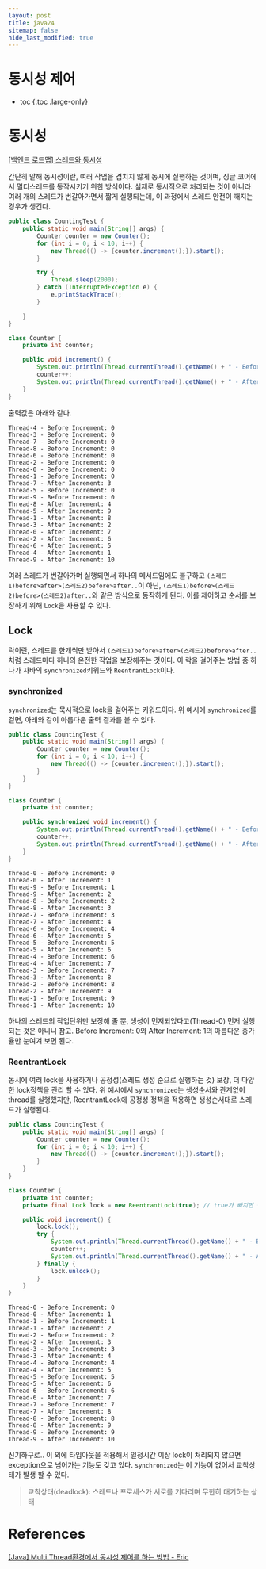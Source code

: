 ```yaml
---
layout: post
title: java24
sitemap: false
hide_last_modified: true
---
```

# 동시성 제어

* toc
{:toc .large-only}

# 동시성

[[백엔드 로드맵] 스레드와 동시성](https://xxyoonxx.github.io/sub1rm/2023-07-31-rm15/)

간단히 말해 동시성이란, 여러 작업을 겹치지 않게 동시에 실행하는 것이며, 싱글 코어에서 멀티스레드를 동작시키기 위한 방식이다.
실제로 동시적으로 처리되는 것이 아니라 여러 개의 스레드가 번갈아가면서 짧게 실행되는데, 이 과정에서 스레드 안전이 깨지는 경우가 생긴다.

```java
public class CountingTest {
    public static void main(String[] args) {
        Counter counter = new Counter();
        for (int i = 0; i < 10; i++) {
            new Thread(() -> {counter.increment();}).start();
        }

        try {
            Thread.sleep(2000);
        } catch (InterruptedException e) {
            e.printStackTrace();
        }

    }
}

class Counter {
    private int counter;

    public void increment() {
        System.out.println(Thread.currentThread().getName() + " - Before Increment: " + counter);
        counter++;
        System.out.println(Thread.currentThread().getName() + " - After Increment: " + counter);
    }
}
```

출력값은 아래와 같다.

```
Thread-4 - Before Increment: 0
Thread-3 - Before Increment: 0
Thread-7 - Before Increment: 0
Thread-8 - Before Increment: 0
Thread-6 - Before Increment: 0
Thread-2 - Before Increment: 0
Thread-0 - Before Increment: 0
Thread-1 - Before Increment: 0
Thread-7 - After Increment: 3
Thread-5 - Before Increment: 0
Thread-9 - Before Increment: 0
Thread-8 - After Increment: 4
Thread-5 - After Increment: 9
Thread-1 - After Increment: 8
Thread-3 - After Increment: 2
Thread-0 - After Increment: 7
Thread-2 - After Increment: 6
Thread-6 - After Increment: 5
Thread-4 - After Increment: 1
Thread-9 - After Increment: 10
```

여러 스레드가 번갈아가며 실행되면서 하나의 메서드임에도 불구하고 `(스레드1)before>after>(스레드2)before>after..`이 아닌, `(스레드1)before>(스레드2)before>(스레드2)after..`와 같은 방식으로 동작하게 된다.
이를 제어하고 순서를 보장하기 위해 `Lock`을 사용할 수 있다.

## Lock

락이란, 스레드를 한개씩만 받아서 `(스레드1)before>after>(스레드2)before>after..`처럼 스레드마다 하나의 온전한 작업을 보장해주는 것이다.
이 락을 걸어주는 방법 중 하나가 자바의 `synchronized`키워드와 `ReentrantLock`이다.

### synchronized

`synchronized`는 묵시적으로 lock을 걸어주는 키워드이다.
위 예시에 `synchronized`를 걸면, 아래와 같이 아름다운 출력 결과를 볼 수 있다.

```java
public class CountingTest {
    public static void main(String[] args) {
        Counter counter = new Counter();
        for (int i = 0; i < 10; i++) {
            new Thread(() -> {counter.increment();}).start();
        }
    }
}

class Counter {
    private int counter;

    public synchronized void increment() {
        System.out.println(Thread.currentThread().getName() + " - Before Increment: " + counter);
        counter++;
        System.out.println(Thread.currentThread().getName() + " - After Increment: " + counter);
    }
}
```

```
Thread-0 - Before Increment: 0
Thread-0 - After Increment: 1
Thread-9 - Before Increment: 1
Thread-9 - After Increment: 2
Thread-8 - Before Increment: 2
Thread-8 - After Increment: 3
Thread-7 - Before Increment: 3
Thread-7 - After Increment: 4
Thread-6 - Before Increment: 4
Thread-6 - After Increment: 5
Thread-5 - Before Increment: 5
Thread-5 - After Increment: 6
Thread-4 - Before Increment: 6
Thread-4 - After Increment: 7
Thread-3 - Before Increment: 7
Thread-3 - After Increment: 8
Thread-2 - Before Increment: 8
Thread-2 - After Increment: 9
Thread-1 - Before Increment: 9
Thread-1 - After Increment: 10
```

하나의 스레드의 작업단위만 보장해 줄 뿐, 생성이 먼저되었다고(Thread-0) 먼저 실행되는 것은 아니니 참고.
Before Increment: 0와 After Increment: 1의 아름다운 증가율만 눈여겨 보면 된다.

### ReentrantLock

동시에 여러 lock을 사용하거나 공정성(스레드 생성 순으로 실행하는 것) 보장, 더 다양한 lock정책을 관리 할 수 있다.
위 예시에서 `synchronized`는 생성순서와 관계없이 thread를 실행했지만, ReentrantLock에 공정성 정책을 적용하면 생성순서대로 스레드가 실행된다.

```java
public class CountingTest {
    public static void main(String[] args) {
        Counter counter = new Counter();
        for (int i = 0; i < 10; i++) {
            new Thread(() -> {counter.increment();}).start();
        }
    }
}

class Counter {
    private int counter;
    private final Lock lock = new ReentrantLock(true); // true가 빠지면 공정성 적용 없이 랜덤실행됨

    public void increment() {
        lock.lock();
        try {
            System.out.println(Thread.currentThread().getName() + " - Before Increment: " + counter);
            counter++;
            System.out.println(Thread.currentThread().getName() + " - After Increment: " + counter);
        } finally {
            lock.unlock();
        }
    }
}
```

```
Thread-0 - Before Increment: 0
Thread-0 - After Increment: 1
Thread-1 - Before Increment: 1
Thread-1 - After Increment: 2
Thread-2 - Before Increment: 2
Thread-2 - After Increment: 3
Thread-3 - Before Increment: 3
Thread-3 - After Increment: 4
Thread-4 - Before Increment: 4
Thread-4 - After Increment: 5
Thread-5 - Before Increment: 5
Thread-5 - After Increment: 6
Thread-6 - Before Increment: 6
Thread-6 - After Increment: 7
Thread-7 - Before Increment: 7
Thread-7 - After Increment: 8
Thread-8 - Before Increment: 8
Thread-8 - After Increment: 9
Thread-9 - Before Increment: 9
Thread-9 - After Increment: 10
```

신기하구로..
이 외에 타임아웃을 적용해서 일정시간 이상 lock이 처리되지 않으면 exception으로 넘어가는 기능도 갖고 있다.
`synchronized`는 이 기능이 없어서 교착상태가 발생 할 수 있다.

> 교착상태(deadlock): 스레드나 프로세스가 서로를 기다리며 무한히 대기하는 상태

# References

[[Java] Multi Thread환경에서 동시성 제어를 하는 방법 - Eric](https://deveric.tistory.com/104)
